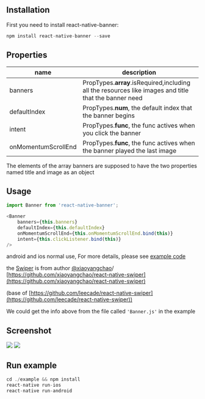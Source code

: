 
## Installation

First you need to install react-native-banner:

```javascript
npm install react-native-banner --save

```
##  Properties

name | description
-------|----------
banners | PropTypes.**array**.isRequired,including all the resources like images and title that the banner need
defaultIndex | PropTypes.**num**, the default index that the banner begins
intent  | PropTypes.**func**, the func actives when you click the banner
onMomentumScrollEnd | PropTypes.**func**, the func actives when the banner played the last image

The elements of the array banners are supposed to have the two properties named title and image as an object

## Usage

```javascript
import Banner from 'react-native-banner';

<Banner
    banners={this.banners}
    defaultIndex={this.defaultIndex}
    onMomentumScrollEnd={this.onMomentumScrollEnd.bind(this)}
    intent={this.clickListener.bind(this)}
/>

```

android and ios normal use,
For more details, please see [example code](./example/index.ios.js)

the [Swiper](./Swiper.js)  is from author [@xiaoyangchao](https://github.com/xiaoyangchao)/ [https://github.com/xiaoyangchao/react-native-swiper](https://github.com/xiaoyangchao/react-native-swiper)

(base of [https://github.com/leecade/react-native-swiper](https://github.com/leecade/react-native-swiper))

We could get the info above from the file called `'Banner.js'` in the example

## Screenshot
![](./images/banner_demo_ios.gif)
![](./images/banner_demo_android.gif)


## Run example

```javascript
cd ./example && npm install
react-native run-ios
react-native run-android

```
